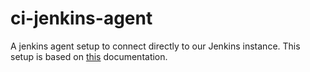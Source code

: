 # ci-jenkins-agent

A jenkins agent setup to connect directly to our Jenkins instance. This setup is based on [this](https://github.com/jenkinsci/remoting/blob/master/docs/inbound-agent.md#connect-directly-to-tcp-port) documentation.
